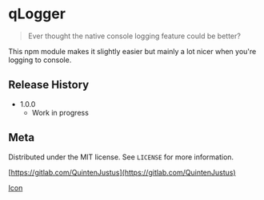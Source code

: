 # qLogger
> Ever thought the native console logging feature could be better?

This npm module makes it slightly easier but mainly a lot nicer when you're logging to console.


## Release History

* 1.0.0
    * Work in progress

## Meta

Distributed under the MIT license. See ``LICENSE`` for more information.

[https://gitlab.com/QuintenJustus](https://gitlab.com/QuintenJustus)

[Icon](https://www.freepik.com/)
